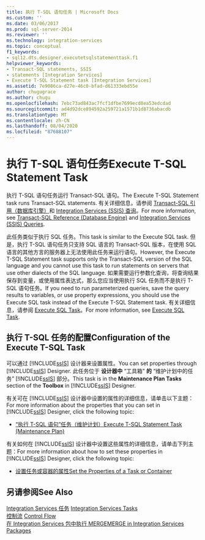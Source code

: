 ```yaml
---
title: 执行 T-SQL 语句任务 | Microsoft Docs
ms.custom: ''
ms.date: 03/06/2017
ms.prod: sql-server-2014
ms.reviewer: ''
ms.technology: integration-services
ms.topic: conceptual
f1_keywords:
- sql12.dts.designer.executetsqlstatementtask.f1
helpviewer_keywords:
- Transact-SQL statements, SSIS
- statements [Integration Services]
- Execute T-SQL Statement task [Integration Services]
ms.assetid: 7e9086ca-d27e-46c0-bfad-d61333ebd55e
author: chugugrace
ms.author: chugu
ms.openlocfilehash: 7ebc73ad843ac7fcf1dfbe7699ecd8ea53edcdad
ms.sourcegitcommit: ad4d92dce894592a259721a1571b1d8736abacdb
ms.translationtype: MT
ms.contentlocale: zh-CN
ms.lasthandoff: 08/04/2020
ms.locfileid: "87688107"
---
```

# <a name="execute-t-sql-statement-task"></a><span data-ttu-id="55e9d-102">执行 T-SQL 语句任务</span><span class="sxs-lookup"><span data-stu-id="55e9d-102">Execute T-SQL Statement Task</span></span>
  <span data-ttu-id="55e9d-103">执行 T-SQL 语句任务运行 Transact-SQL 语句。</span><span class="sxs-lookup"><span data-stu-id="55e9d-103">The Execute T-SQL Statement task runs Transact-SQL statements.</span></span> <span data-ttu-id="55e9d-104">有关详细信息，请参阅 [Transact-SQL 引用（数据库引擎）](/sql/t-sql/language-reference)和 [Integration Services (SSIS) 查询](../integration-services-ssis-queries.md)。</span><span class="sxs-lookup"><span data-stu-id="55e9d-104">For more information, see [Transact-SQL Reference &#40;Database Engine&#41;](/sql/t-sql/language-reference) and [Integration Services &#40;SSIS&#41; Queries](../integration-services-ssis-queries.md).</span></span>  
  
 <span data-ttu-id="55e9d-105">此任务类似于执行 SQL 任务。</span><span class="sxs-lookup"><span data-stu-id="55e9d-105">This task is similar to the Execute SQL task.</span></span> <span data-ttu-id="55e9d-106">但是，执行 T-SQL 语句任务只支持 SQL 语言的 Transact-SQL 版本，在使用 SQL 语言的其他方言的服务器上无法使用此任务来运行语句。</span><span class="sxs-lookup"><span data-stu-id="55e9d-106">However, the Execute T-SQL Statement task supports only the Transact-SQL version of the SQL language and you cannot use this task to run statements on servers that use other dialects of the SQL language.</span></span> <span data-ttu-id="55e9d-107">如果需要运行参数化查询，将查询结果保存到变量，或使用属性表达式，那么您应当使用执行 SQL 任务而不是执行 T-SQL 语句任务。</span><span class="sxs-lookup"><span data-stu-id="55e9d-107">If you need to run parameterized queries, save the query results to variables, or use property expressions, you should use the Execute SQL task instead of the Execute T-SQL Statement task.</span></span> <span data-ttu-id="55e9d-108">有关详细信息，请参阅 [Execute SQL Task](execute-sql-task.md)。</span><span class="sxs-lookup"><span data-stu-id="55e9d-108">For more information, see [Execute SQL Task](execute-sql-task.md).</span></span>  
  
## <a name="configuration-of-the-execute-t-sql-task"></a><span data-ttu-id="55e9d-109">执行 T-SQL 任务的配置</span><span class="sxs-lookup"><span data-stu-id="55e9d-109">Configuration of the Execute T-SQL Task</span></span>  
 <span data-ttu-id="55e9d-110">可以通过 [!INCLUDE[ssIS](../../../includes/ssis-md.md)] 设计器来设置属性。</span><span class="sxs-lookup"><span data-stu-id="55e9d-110">You can set properties through [!INCLUDE[ssIS](../../../includes/ssis-md.md)] Designer.</span></span> <span data-ttu-id="55e9d-111">此任务位于 **设计器中** “工具箱” **的** “维护计划中的任务” [!INCLUDE[ssIS](../../../includes/ssis-md.md)] 部分。</span><span class="sxs-lookup"><span data-stu-id="55e9d-111">This task is in the **Maintenance Plan Tasks** section of the **Toolbox** in [!INCLUDE[ssIS](../../../includes/ssis-md.md)] Designer.</span></span>  
  
 <span data-ttu-id="55e9d-112">有关可在 [!INCLUDE[ssIS](../../../includes/ssis-md.md)] 设计器中设置的属性的详细信息，请单击以下主题：</span><span class="sxs-lookup"><span data-stu-id="55e9d-112">For more information about the properties that you can set in [!INCLUDE[ssIS](../../../includes/ssis-md.md)] Designer, click the following topic:</span></span>  
  
-   [<span data-ttu-id="55e9d-113">“执行 T-SQL 语句”任务（维护计划）</span><span class="sxs-lookup"><span data-stu-id="55e9d-113">Execute T-SQL Statement Task &#40;Maintenance Plan&#41;</span></span>](../../relational-databases/maintenance-plans/execute-t-sql-statement-task-maintenance-plan.md)  
  
 <span data-ttu-id="55e9d-114">有关如何在 [!INCLUDE[ssIS](../../../includes/ssis-md.md)] 设计器中设置这些属性的详细信息，请单击下列主题：</span><span class="sxs-lookup"><span data-stu-id="55e9d-114">For more information about how to set these properties in [!INCLUDE[ssIS](../../../includes/ssis-md.md)] Designer, click the following topic:</span></span>  
  
-   [<span data-ttu-id="55e9d-115">设置任务或容器的属性</span><span class="sxs-lookup"><span data-stu-id="55e9d-115">Set the Properties of a Task or Container</span></span>](../set-the-properties-of-a-task-or-container.md)  
  
## <a name="see-also"></a><span data-ttu-id="55e9d-116">另请参阅</span><span class="sxs-lookup"><span data-stu-id="55e9d-116">See Also</span></span>  
 <span data-ttu-id="55e9d-117">[Integration Services 任务](integration-services-tasks.md) </span><span class="sxs-lookup"><span data-stu-id="55e9d-117">[Integration Services Tasks](integration-services-tasks.md) </span></span>  
 <span data-ttu-id="55e9d-118">[控制流](control-flow.md) </span><span class="sxs-lookup"><span data-stu-id="55e9d-118">[Control Flow](control-flow.md) </span></span>  
 [<span data-ttu-id="55e9d-119">在 Integration Services 包中执行 MERGE</span><span class="sxs-lookup"><span data-stu-id="55e9d-119">MERGE in Integration Services Packages</span></span>](merge-in-integration-services-packages.md)  
  
  
